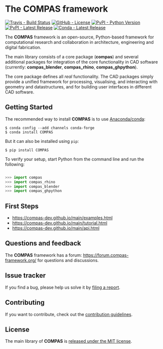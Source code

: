 # The COMPAS framework

[![Travis - Build Status](https://travis-ci.com/compas-dev/compas.svg?branch=master)](https://travis-ci.com/compas-dev/compas)
[![GitHub - License](https://img.shields.io/github/license/mashape/apistatus.svg)](https://github.com/compas-dev/compas)
[![PyPI - Python Version](https://img.shields.io/pypi/pyversions/COMPAS.svg)](https://pypi.python.org/project/COMPAS)
[![PyPI - Latest Release](https://img.shields.io/pypi/v/COMPAS.svg)](https://pypi.python.org/project/COMPAS)
[![Conda - Latest Release](https://anaconda.org/conda-forge/compas/badges/version.svg)](https://anaconda.org/conda-forge/compas)

The **COMPAS** framework is an open-source, Python-based framework for computational research and collaboration in architecture, engineering and digital fabrication.

The main library consists of a core package (**compas**) and several additional
packages for integration of the core functionality in CAD software (currently: **compas_blender**, **compas_rhino**, **compas_ghpython**).

The core package defines all *real* functionality.
The CAD packages simply provide a unified framework for processing, visualising, and interacting with geometry and datastructures, and for building user interfaces in different CAD software.


## Getting Started

The recommended way to install **COMPAS** is to use [Anaconda/conda](https://conda.io/docs/):

    $ conda config --add channels conda-forge
    $ conda install COMPAS

But it can also be installed using `pip`:

    $ pip install COMPAS

To verify your setup, start Python from the command line and run the following:

```python

>>> import compas
>>> import compas_rhino
>>> import compas_blender
>>> import compas_ghpython

```

## First Steps

* https://compas-dev.github.io/main/examples.html
* https://compas-dev.github.io/main/tutorial.html
* https://compas-dev.github.io/main/api.html


## Questions and feedback

The **COMPAS** framework has a forum: https://forum.compas-framework.org/
for questions and discussions.


## Issue tracker

If you find a bug, please help us solve it by [filing a report](https://github.com/compas-dev/compas/issues).


## Contributing

If you want to contribute, check out the [contribution guidelines](https://compas-dev.github.io/main/contributions.html).


## License

The main library of **COMPAS** is [released under the MIT license](https://compas-dev.github.io/main/license.html).
